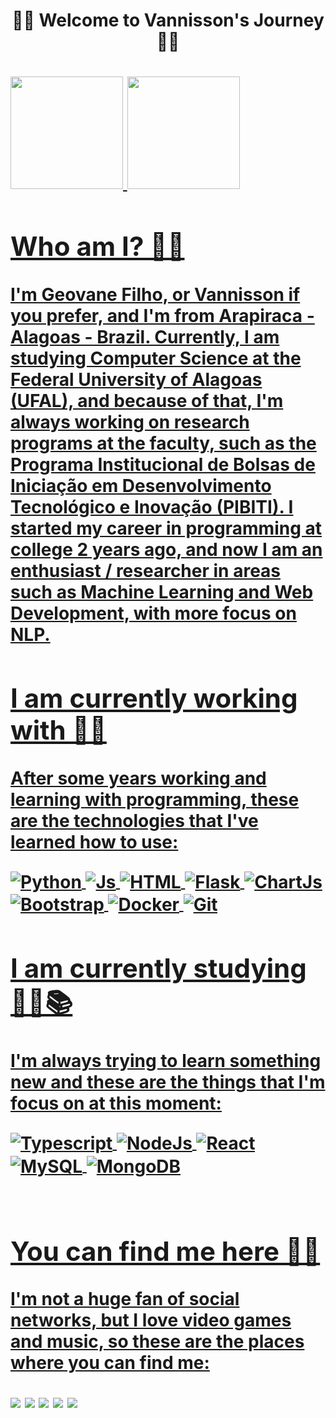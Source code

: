 <h1 align='center'>🐱‍👓 Welcome to Vannisson's Journey 🐱‍👓 <h1>
 <div >
  <a href="https://github.com/vannisson">
  <img height="180em" src="https://github-readme-stats.vercel.app/api?username=vannisson&show_icons=true&theme=dark&include_all_commits=true&count_private=true"/>
  <img height="180em" src="https://github-readme-stats.vercel.app/api/top-langs/?username=vannisson&layout=compact&langs_count=7&theme=dark"/>
</div>
   
   ## Who am I? 🐱‍🐉
   I'm Geovane Filho, or Vannisson if you prefer, and I'm from Arapiraca - Alagoas - Brazil. Currently, I am studying Computer Science at the Federal University of Alagoas (UFAL), and because of that, I'm always working on research programs at the faculty, such as the Programa Institucional de Bolsas de Iniciação em Desenvolvimento Tecnológico e Inovação (PIBITI). I started my career in programming at college 2 years ago, and now I am an enthusiast / researcher in areas such as Machine Learning and Web Development, with more focus on NLP.
   
   ## I am currently working with 🐱‍💻
   After some years working and learning with programming, these are the technologies that I've learned how to use:
<div style="display: inline_block">
  <img align="center" alt="Python" src="https://img.shields.io/badge/Python-3776AB?style=for-the-badge&logo=python&logoColor=white">
  <img align="center" alt="Js" src="https://img.shields.io/badge/JavaScript-323330?style=for-the-badge&logo=javascript&logoColor=F7DF1E">
  <img align="center" alt="HTML" src="https://img.shields.io/badge/HTML5-E34F26?style=for-the-badge&logo=html5&logoColor=white">
  <!--- <img align="center" alt="CSS" src="https://img.shields.io/badge/CSS3-1572B6?style=for-the-badge&logo=css3&logoColor=white">--->
  <img align="center" alt="Flask" src="https://img.shields.io/badge/Flask-000000?style=for-the-badge&logo=flask&logoColor=white">
  <img align="center" alt="ChartJs" src="https://img.shields.io/badge/Chart.js-FF6384?style=for-the-badge&logo=chartdotjs&logoColor=white">
  <img align="center" alt="Bootstrap" src="https://img.shields.io/badge/Bootstrap-563D7C?style=for-the-badge&logo=bootstrap&logoColor=white">
  <img align="center" alt="Docker" src="https://img.shields.io/badge/Docker-2CA5E0?style=for-the-badge&logo=docker&logoColor=white">
  <img align="center" alt="Git" src="https://img.shields.io/badge/Git-F05032?style=for-the-badge&logo=git&logoColor=white">
  
</div>
   
  ##  I am currently studying 🐱‍🏍📚
  I'm always trying to learn something new and these are the things that I'm focus on at this moment:
<div style="display:inline_block">
  <img align="center" alt="Typescript" src="https://img.shields.io/badge/TypeScript-007ACC?style=for-the-badge&logo=typescript&logoColor=white">
  <img align="center" alt="NodeJs" src="https://img.shields.io/badge/Node.js-339933?style=for-the-badge&logo=nodedotjs&logoColor=white">
  <img align="center" alt="React" src="https://img.shields.io/badge/React-20232A?style=for-the-badge&logo=react&logoColor=61DAFB">
  <img align="center" alt="MySQL" src="https://img.shields.io/badge/MySQL-00000F?style=for-the-badge&logo=mysql&logoColor=white">
  <img align="center" alt="MongoDB" src="https://img.shields.io/badge/MongoDB-4EA94B?style=for-the-badge&logo=mongodb&logoColor=white">
</div>
   <br>
   
 ## You can find me here 🐱‍🚀
 I'm not a huge fan of social networks, but I love video games and music, so these are the places where you can find me:
   
<div> 
  <a href="https://www.linkedin.com/in/geovane-leite-de-carvalho-filho-722494219/" target="_blank"><img src="https://img.shields.io/badge/-LinkedIn-%230077B5?style=for-the-badge&logo=linkedin&logoColor=white" target="_blank"></a> 
  <a href="https://instagram.com/vannissson" target="_blank"><img src="https://img.shields.io/badge/-Instagram-%23E4405F?style=for-the-badge&logo=instagram&logoColor=white" target="_blank"></a>
  <a href = "mailto:geovane.filho@arapiraca.ufal.br"><img src="https://img.shields.io/badge/-Gmail-%23333?style=for-the-badge&logo=gmail&logoColor=white" target="_blank"></a>
  <a href="https://steamcommunity.com/id/vannisson" target="_blank"><img src="https://img.shields.io/badge/Steam-000000?style=for-the-badge&logo=steam&logoColor=white" target="_blank"></a> 
  <a href="https://open.spotify.com/user/drks2877" target="_blank"><img src="https://img.shields.io/badge/Spotify-1ED760?&style=for-the-badge&logo=spotify&logoColor=white" target="_blank"></a> 
  


 
</div>
